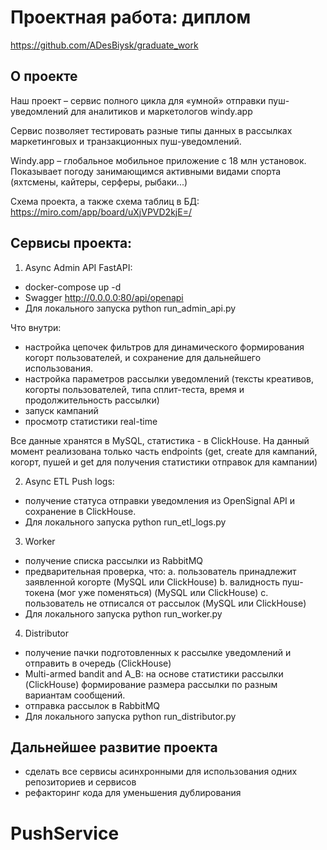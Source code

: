 # Проектная работа: диплом

https://github.com/ADesBiysk/graduate_work

## О проекте
Наш проект – сервис полного цикла для «умной» отправки пуш-уведомлений для аналитиков и маркетологов windy.app

Сервис позволяет тестировать разные типы данных в рассылках маркетинговых и транзакционных пуш-уведомлений.

Windy.app – глобальное мобильное приложение с 18 млн установок. Показывает погоду занимающимся активными видами спорта (яхтсмены, кайтеры, серферы, рыбаки...)

Схема проекта, а также схема таблиц в БД: https://miro.com/app/board/uXjVPVD2kjE=/

## Сервисы проекта:
1. Async Admin API FastAPI:
- docker-compose up -d
- Swagger http://0.0.0.0:80/api/openapi
- Для локального запуска python run_admin_api.py

Что внутри:
- настройка цепочек фильтров для динамического формирования когорт пользователей, и сохранение для дальнейшего использования.
- настройка параметров рассылки уведомлений (тексты креативов, когорты пользователей, типа сплит-теста, время и продолжительность рассылки)
- запуск кампаний
- просмотр статистики real-time

Все данные хранятся в MySQL, статистика - в ClickHouse.
На данный момент реализована только часть endpoints (get, create для кампаний, когорт, пушей и get для получения статистики отправок для кампании)

2. Async ETL Push logs:
- получение статуса отправки уведомления из OpenSignal API и сохранение в ClickHouse.
- Для локального запуска python run_etl_logs.py


3. Worker
- получение списка рассылки из RabbitMQ
- предварительная проверка, что: 
a. пользователь принадлежит заявленной когорте (MySQL или ClickHouse)
b. валидность пуш-токена (мог уже поменяться) (MySQL или ClickHouse)
c. пользователь не отписался от рассылок (MySQL или ClickHouse)
- Для локального запуска python run_worker.py

4. Distributor 
- получение пачки подготовленных к рассылке уведомлений и отправить в очередь (ClickHouse)
- Multi-armed bandit and A_B: на основе статистики рассылки (ClickHouse) формирование размера рассылки по разным вариантам сообщений.
- отправка рассылок в RabbitMQ
- Для локального запуска python run_distributor.py

## Дальнейшее развитие проекта
- сделать все сервисы асинхронными для использования одних репозиториев и сервисов
- рефакторинг кода для уменьшения дублирования
# PushService
